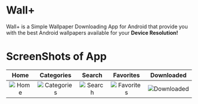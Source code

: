 # Wall+
Wall+ is a Simple Wallpaper Downloading App for Android that provide you with
the best Android wallpapers available for your **Device Resolution!**

# ScreenShots of App
| Home | Categories | Search | Favorites | Downloaded |
|:-:|:-:|:-:|:-:|:-:|
| ![Home](https://i.imgur.com/PWAMm0Y.jpg) | ![Categories](https://i.imgur.com/f4p2wN6.jpg) | ![Search](https://i.imgur.com/xURIPkm.jpg) | ![Favorites](https://i.imgur.com/ZQKhguJ.jpg) | ![Downloaded](https://i.imgur.com/MVrpivG.jpg)
